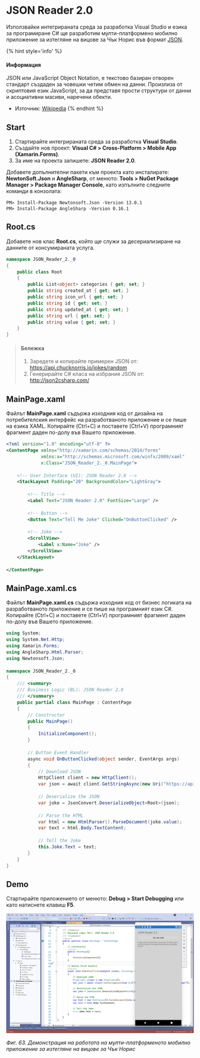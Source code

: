# JSON Reader 2.0

Използвайки интегрираната среда за разработка Visual Studio и езика за програмиране C\# ще разработим мулти-платформено мобилно приложение за изтегляне на вицове за Чък Норис във формат [JSON](https://www.json.org/).

{% hint style='info' %}
#### Информация
JSON или JavaScript Object Notation, е текстово базиран отворен стандарт създаден за човешки четим обмен на данни. Произлиза от скриптовия език JavaScript, за да представя прости структури от данни и асоциативни масиви, наречени обекти.
- Източник: [Wikipedia](https://en.wikipedia.org/wiki/JSON)
{% endhint %}

## Start 

1. Стартирайте интегрираната среда за разработка **Visual Studio**. 
2. Създайте нов проект: **Visual C\# &gt; Cross-Platform &gt; Mobile App \(Xamarin.Forms\)**. 
3. За име на проекта запишете: **JSON Reader 2.0**.

Добавете допълнителни пакети към проекта като инсталирате: **NewtonSoft.Json** и **AngleSharp**, от менюто: **Tools &gt; NuGet Package Manager &gt; Package Manager Console**, като изпълните следните команди в конзолата:

```
PM> Install-Package Newtonsoft.Json -Version 13.0.1
PM> Install-Package AngleSharp -Version 0.16.1
```

## Root.cs

Добавете нов клас **Root.cs**, който ще служи за десериализиране на данните от консумираната услуга.

```csharp
namespace JSON_Reader_2._0
{
    public class Root
    {
        public List<object> categories { get; set; }
        public string created_at { get; set; }
        public string icon_url { get; set; }
        public string id { get; set; }
        public string updated_at { get; set; }
        public string url { get; set; }
        public string value { get; set; }
    }
}
```

> #### Бележка
> 1. Заредете и копирайте примерен JSON от: https://api.chucknorris.io/jokes/random
> 2. Генерирайте C# класа на избрания JSON от: http://json2csharp.com/

## MainPage.xaml

Файлът **MainPage.xaml** съдържа изходния код от дизайна на потребителския интерфейс на разработваното приложение и се пише на езика XAML. Копирайте \(Ctrl+C\) и поставете \(Ctrl+V\) програмният фрагмент даден по-долу във Вашето приложение.

```xml
<?xml version="1.0" encoding="utf-8" ?>
<ContentPage xmlns="http://xamarin.com/schemas/2014/forms"
             xmlns:x="http://schemas.microsoft.com/winfx/2009/xaml"
             x:Class="JSON_Reader_2._0.MainPage">

    <!-- User Interface (UI): JSON Reader 2.0 -->
    <StackLayout Padding="20" BackgroundColor="LightGray">
        
        <!-- Title -->
        <Label Text="JSON Reader 2.0" FontSize="Large" />
        
        <!-- Button -->
        <Button Text="Tell Me Joke" Clicked="OnButtonClicked" />
        
        <!-- Joke -->
        <ScrollView>
            <Label x:Name="Joke" />
        </ScrollView>
    </StackLayout>

</ContentPage>
```

## MainPage.xaml.cs 

Файлът **MainPage.xaml.cs** съдържа изходния код от бизнес логиката на разработваното приложение и се пише на програмният език C\#. Копирайте \(Ctrl+C\) и поставете \(Ctrl+V\) програмният фрагмент даден по-долу във Вашето приложение.

```csharp
using System;
using System.Net.Http;
using Xamarin.Forms;
using AngleSharp.Html.Parser;
using Newtonsoft.Json;

namespace JSON_Reader_2._0
{
    /// <summary>
    /// Business Logic (BL): JSON Reader 2.0
    /// </summary>
    public partial class MainPage : ContentPage
    {
        // Constructor
        public MainPage()
        {
            InitializeComponent();
        }

        // Button Event Handler
        async void OnButtonClicked(object sender, EventArgs args)
        {
            // Download JSON
            HttpClient client = new HttpClient();
            var json = await client.GetStringAsync(new Uri("https://api.chucknorris.io/jokes/random"));

            // Deserialize the JSON
            var joke = JsonConvert.DeserializeObject<Root>(json);

            // Parse the HTML
            var html = new HtmlParser().ParseDocument(joke.value);
            var text = html.Body.TextContent;

            // Tell the Joke
            this.Joke.Text = text;
        }
    }
}
```

## Demo

Стартирайте приложението от менюто: **Debug &gt; Start Debugging** или като натиснете клавиш **F5**.

![](/images/63_JSON_Reader_2.0.png)

_Фиг. 63. Демонстрация на работата на мулти-платформеното мобилно приложение за изтегляне на вицове за Чък Норис_
